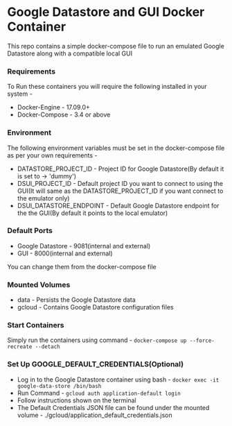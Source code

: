 # Google Datastore and GUI Docker Container
This repo contains a simple docker-compose file to run an emulated Google Datastore along with a compatible local GUI

### Requirements
To Run these containers you will require the following installed in your system - 
* Docker-Engine - 17.09.0+
* Docker-Compose - 3.4 or above

### Environment
The following environment variables must be set in the docker-compose file as per your own requirements -
* DATASTORE_PROJECT_ID - Project ID for Google Datastore(By default it is set to -> 'dummy')
* DSUI_PROJECT_ID - Default project ID you want to connect to using the GUI(It will same as the DATASTORE_PROJECT_ID if you want connect to the emulator only)
* DSUI_DATASTORE_ENDPOINT - Default Google Datastore endpoint for the the GUI(By default it points to the local emulator)

### Default Ports
* Google Datastore - 9081(internal and external)
* GUI - 8000(internal and external)

You can change them from the docker-compose file

### Mounted Volumes
* data - Persists the Google Datastore data
* gcloud - Contains Google Datastore configuration files

### Start Containers
Simply run the containers using command - `docker-compose up --force-recreate --detach`

### Set Up GOOGLE_DEFAULT_CREDENTIALS(Optional)
* Log in to the Google Datastore container using bash - `docker exec -it google-data-store /bin/bash`
* Run Command - `gcloud auth application-default login`
* Follow instructions shown on the terminal
* The Default Credentials JSON file can be found under the mounted volume - ./gcloud/application_default_credentials.json
 
